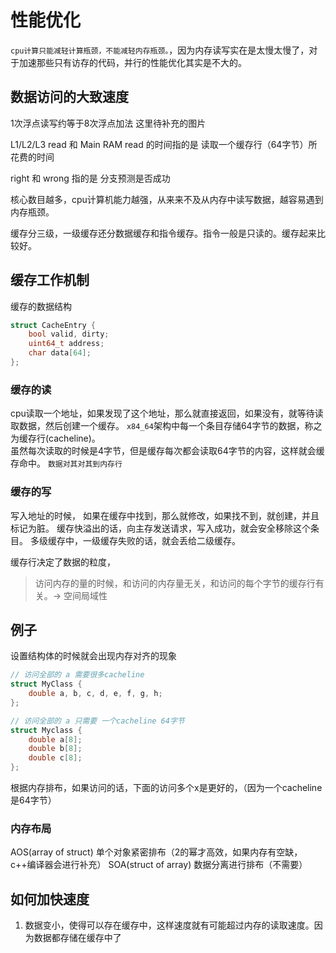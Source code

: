 # 性能优化

`cpu计算只能减轻计算瓶颈，不能减轻内存瓶颈。`，因为内存读写实在是太慢太慢了，对于加速那些只有访存的代码，并行的性能优化其实是不大的。  

## 数据访问的大致速度

1次浮点读写约等于8次浮点加法
这里待补充的图片

L1/L2/L3 read 和 Main RAM read 的时间指的是 读取一个缓存行（64字节）所花费的时间

right 和 wrong 指的是 分支预测是否成功

核心数目越多，cpu计算机能力越强，从来来不及从内存中读写数据，越容易遇到内存瓶颈。

缓存分三级，一级缓存还分数据缓存和指令缓存。指令一般是只读的。缓存起来比较好。  

## 缓存工作机制

缓存的数据结构

```c++
struct CacheEntry {
    bool valid, dirty;
    uint64_t address;
    char data[64];
};
```

### 缓存的读

cpu读取一个地址，如果发现了这个地址，那么就直接返回，如果没有，就等待读取数据，然后创建一个缓存。
`x84_64`架构中每一个条目存储64字节的数据，称之为缓存行(cacheline)。  
虽然每次读取的时候是4字节，但是缓存每次都会读取64字节的内容，这样就会缓存命中。
`数据对其对其到内存行`

### 缓存的写

写入地址的时候，
如果在缓存中找到，那么就修改，如果找不到，就创建，并且标记为脏。
缓存快溢出的话，向主存发送请求，写入成功，就会安全移除这个条目。
多级缓存中，一级缓存失败的话，就会丢给二级缓存。

缓存行决定了数据的粒度，
> 访问内存的量的时候，和访问的内存量无关，和访问的每个字节的缓存行有关。-> 空间局域性

## 例子

设置结构体的时候就会出现内存对齐的现象

```c++  
// 访问全部的 a 需要很多cacheline
struct MyClass {
    double a, b, c, d, e, f, g, h;
};

// 访问全部的 a 只需要 一个cacheline 64字节
struct Myclass {
    double a[8];
    double b[8];
    double c[8];
};
```

根据内存排布，如果访问的话，下面的访问多个x是更好的，（因为一个cacheline是64字节）

### 内存布局

AOS(array of struct) 单个对象紧密排布（2的幂才高效，如果内存有空缺，c++编译器会进行补充） 
SOA(struct of array) 数据分离进行排布（不需要）

## 如何加快速度

1. 数据变小，使得可以存在缓存中，这样速度就有可能超过内存的读取速度。因为数据都存储在缓存中了
